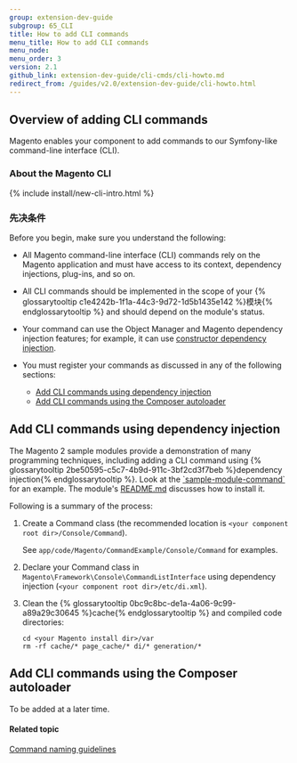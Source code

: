 ```yaml
---
group: extension-dev-guide
subgroup: 65_CLI
title: How to add CLI commands
menu_title: How to add CLI commands
menu_node: 
menu_order: 3
version: 2.1
github_link: extension-dev-guide/cli-cmds/cli-howto.md
redirect_from: /guides/v2.0/extension-dev-guide/cli-howto.html
---
```


<h2 id="cli-add-over">Overview of adding CLI commands</h2>
Magento enables your component to add commands to our Symfony-like command-line interface (CLI). 

### About the Magento CLI
{% include install/new-cli-intro.html %}

### 先决条件
Before you begin, make sure you understand the following:

*	All Magento command-line interface (CLI) commands rely on the Magento application and must have access to its context, dependency injections, plug-ins, and so on.
*	All CLI commands should be implemented in the scope of your {% glossarytooltip c1e4242b-1f1a-44c3-9d72-1d5b1435e142 %}模块{% endglossarytooltip %} and should depend on the module's status.
*	Your command can use the Object Manager and Magento dependency injection features; for example, it can use <a href="{{ page.baseurl }}/extension-dev-guide/depend-inj.html#dep-inj-preview-cons">constructor dependency injection</a>.
*	You must register your commands as discussed in any of the following sections:

	*	<a href="#cli-sample">Add CLI commands using dependency injection</a>
	*	<a href="#cli-autoload">Add CLI commands using the Composer autoloader</a>

<h2 id="cli-sample">Add CLI commands using dependency injection</h2>
The Magento 2 sample modules provide a demonstration of many programming techniques, including adding a CLI command using {% glossarytooltip 2be50595-c5c7-4b9d-911c-3bf2cd3f7beb %}dependency injection{% endglossarytooltip %}. Look at the <a href="https://github.com/magento/magento2-samples/tree/master/sample-module-command" target="_blank">`sample-module-command`</a> for an example. The module's <a href="https://github.com/magento/magento2-samples/blob/master/sample-module-command/README.md" target="_blank">README.md</a> discusses how to install it.

Following is a summary of the process:

1.	Create a Command class (the recommended location is `<your component root dir>/Console/Command`).

	See `app/code/Magento/CommandExample/Console/Command` for examples.
2.	Declare your Command class in `Magento\Framework\Console\CommandListInterface` using dependency injection (`<your component root dir>/etc/di.xml`).
3.	Clean the {% glossarytooltip 0bc9c8bc-de1a-4a06-9c99-a89a29c30645 %}cache{% endglossarytooltip %} and compiled code directories:

		cd <your Magento install dir>/var
		rm -rf cache/* page_cache/* di/* generation/* 

<h2 id="cli-autoload">Add CLI commands using the Composer autoloader</h2>
To be added at a later time.

#### Related topic
<a href="{{ page.baseurl }}/extension-dev-guide/cli-cmds/cli-naming-guidelines.html">Command naming guidelines</a>

